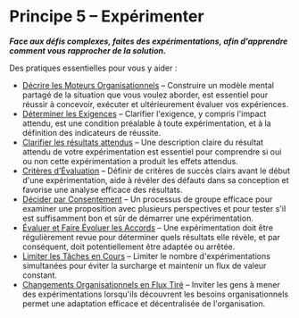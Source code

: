 [:menu-title]: # "Expérimenter"

# Principe 5 – Expérimenter

**_Face aux défis complexes, faites des expérimentations, afin d'apprendre comment vous rapprocher de la solution._**

Des pratiques essentielles pour vous y aider :

- [Décrire les Moteurs Organisationnels](section:describe-organizational-drivers) – Construire un modèle mental partagé de la situation que vous voulez aborder, est essentiel pour réussir à concevoir, exécuter et ultérieurement évaluer vos expériences.
- [Déterminer les Exigences](section:determine-requirements) – Clarifier l'exigence, y compris l'impact attendu, est une condition préalable à toute expérimentation, et à la définition des indicateurs de réussite.
- [Clarifier les résultats attendus](section:clarify-intended-outcome) – Une description claire du résultat attendu de votre expérimentation est essentiel pour comprendre si oui ou non cette expérimentation a produit les effets attendus.
- [Critères d'Évaluation](section:evaluation-criteria) – Définir  de critères de succès clairs avant le début d'une expérimentation, aide à révéler des défauts dans sa conception et favorise une analyse efficace des résultats.
- [Décider par Consentement](section:consent-decision-making) – Un processus de groupe efficace pour examiner une proposition avec plusieurs perspectives et pour tester s'il est suffisamment bon et sûr de démarrer une expérimentation.
- [Évaluer et Faire Évoluer les Accords](section:evaluate-and-evolve-agreements) – Une expérimentation doit être régulièrement revue pour déterminer quels résultats elle révèle, et par conséquent, doit potentiellement être adaptée ou arrêtée.
- [Limiter les Tâches en Cours](section:limit-work-in-progress) – Limiter le nombre d'expérimentations simultanées pour éviter la surcharge et maintenir un flux de valeur constant.
- [Changements Organisationnels en Flux Tiré](section:create-a-pull-system-for-organizational-change) – Inviter les gens à mener des expérimentations lorsqu'ils découvrent les besoins organisationnels permet une adaptation efficace et décentralisée de l'organisation.
